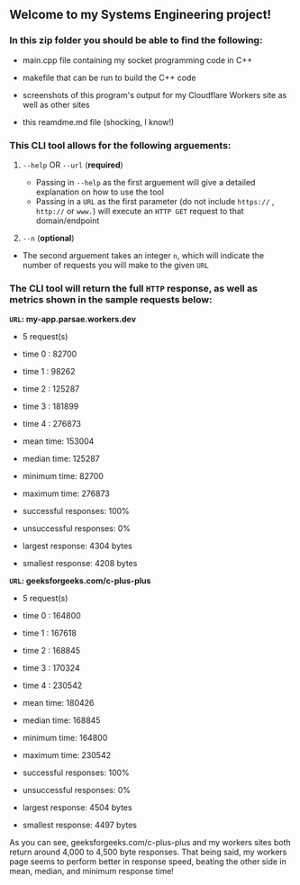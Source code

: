 ## Welcome to my Systems Engineering project!

### In this zip folder you should be able to find the following:

- main.cpp file containing my socket programming code in C++

- makefile that can be run to build the C++ code

- screenshots of this program's output for my Cloudflare Workers site as well as other sites

- this reamdme.md file (shocking, I know!)

### This CLI tool allows for the following arguements:

1.  `--help` OR `--url` (**required**)

    - Passing in `--help` as the first arguement will give a detailed explanation on how to use the tool
    - Passing in a `URL` as the first parameter (do not include `https://` , `http://` or `www.`) will execute an `HTTP GET` request to that domain/endpoint

2.  `--n` (**optional**)

- The second arguement takes an integer `n`, which will indicate the number of requests you will make to the given `URL`

### The CLI tool will return the full `HTTP` response, as well as metrics shown in the sample requests below:

**`URL`: my-app.parsae.workers.dev**

- 5 request(s)

- time 0 : 82700

- time 1 : 98262

- time 2 : 125287

- time 3 : 181899

- time 4 : 276873

- mean time: 153004

- median time: 125287

- minimum time: 82700

- maximum time: 276873

- successful responses: 100%

- unsuccessful responses: 0%

- largest response: 4304 bytes

- smallest response: 4208 bytes

**`URL`: geeksforgeeks.com/c-plus-plus**

- 5 request(s)

- time 0 : 164800

- time 1 : 167618

- time 2 : 168845

- time 3 : 170324

- time 4 : 230542

- mean time: 180426

- median time: 168845

- minimum time: 164800

- maximum time: 230542

- successful responses: 100%

- unsuccessful responses: 0%

- largest response: 4504 bytes

- smallest response: 4497 bytes



As you can see, geeksforgeeks.com/c-plus-plus and my workers sites both return around 4,000 to 4,500 byte responses. That being said, my workers page seems to perform better in response speed, beating the other side in mean, median, and minimum response time!
